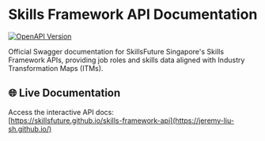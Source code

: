 # Skills Framework API Documentation

[![OpenAPI Version](https://img.shields.io/badge/OpenAPI-3.0.3-green.svg)](https://swagger.io/specification/)

Official Swagger documentation for SkillsFuture Singapore's Skills Framework APIs, providing job roles and skills data aligned with Industry Transformation Maps (ITMs).

## 🌐 Live Documentation
Access the interactive API docs:  
[https://skillsfuture.github.io/skills-framework-api](https://jeremy-liu-sh.github.io/)
